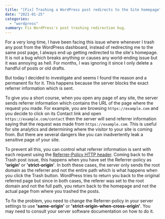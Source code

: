 ```yaml
---
title: "[Fix] Trashing a WordPress post redirects to the Site homepage"
date: "2021-01-25"
categories: 
  - "wordpress"
summary: Fix WordPress's post trashing redirection bug.
---
```


For a very long time, I have been facing this issue where whenever I trash any post from the WordPress dashboard, instead of redirecting me to the same post page, I always end up getting redirected to the site's homepage. It is not a bug which breaks anything or causes any world-ending issue but it was annoying as hell. For months, I was ignoring it since I only delete a handful of posts or old drafts.

But today I decided to investigate and seems I found the reason and a permanent fix for it. This happens because the server blocks the exact referrer information which is sent.

To give you a short course, when you open any page of any site, the server sends referrer information which contains the URL of the page where the request you made. For example, you are browsing `https://example.com` and you decide to click on its Contact link and open `https://example.com/contact` then the server will send referrer information saying that the request was made from `https://example.com`. This is useful for site analytics and determining where the visitor to your site is coming from. But there are several dangers like you can inadvertently leak a sensitive page of your site.

To prevent all this, you can control what referrer information is sent with each request using the [Referrer-Policy HTTP header](https://developer.mozilla.org/en-US/docs/Web/HTTP/Headers/Referrer-Policy). Coming back to the Trash post issue, this happens when you have set the Referrer-policy as **'origin'** or **'strict-origin'**. In both these cases, the server only sends the root domain as the referrer and not the entire path which is what happens when you click the Trash button. WordPress tries to return you back to the original referred page but since in both cases, the referer was set to the root domain and not the full path, you return back to the homepage and not the actual page from where you trashed the posts.

To fix the problem, you need to change the Referrer-policy in your server settings to use **'same-origin'** or **'strict-origin-when-cross-origin'**. You may need to consult your server software documentation on how to do it.
